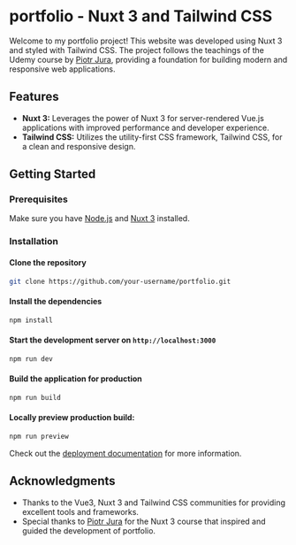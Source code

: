 # portfolio - Nuxt 3 and Tailwind CSS

Welcome to my portfolio project! This website was developed using Nuxt 3 and styled with Tailwind CSS. The project follows the teachings of the Udemy course by [Piotr Jura](https://github.com/piotr-jura-udemy), providing a foundation for building modern and responsive web applications.

## Features

- **Nuxt 3:** Leverages the power of Nuxt 3 for server-rendered Vue.js applications with improved performance and developer experience.
- **Tailwind CSS:** Utilizes the utility-first CSS framework, Tailwind CSS, for a clean and responsive design.

## Getting Started

### Prerequisites

Make sure you have [Node.js](https://nodejs.org/) and [Nuxt 3](https://v3.nuxtjs.org/) installed.

### Installation

#### Clone the repository

```bash
git clone https://github.com/your-username/portfolio.git
```

#### Install the dependencies

```bash
npm install
```

#### Start the development server on `http://localhost:3000`

```bash
npm run dev
```

#### Build the application for production

```bash
npm run build
```

#### Locally preview production build:

```bash
npm run preview
```

Check out the [deployment documentation](https://nuxt.com/docs/getting-started/deployment) for more information.


## Acknowledgments

- Thanks to the Vue3, Nuxt 3 and Tailwind CSS communities for providing excellent tools and frameworks.
- Special thanks to [Piotr Jura](https://github.com/piotr-jura-udemy) for the Nuxt 3 course that inspired and guided the development of portfolio.
